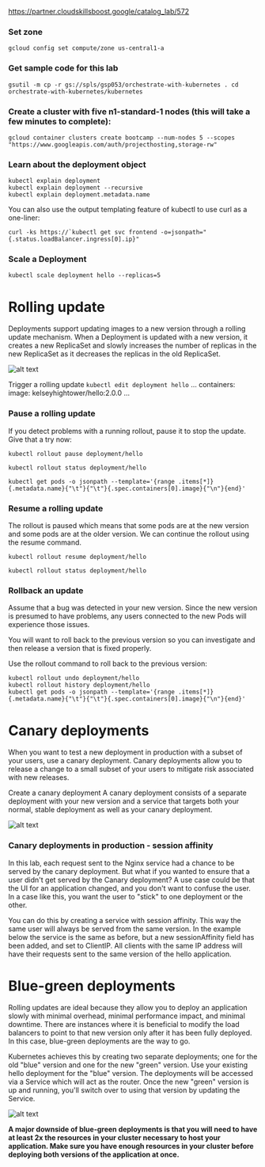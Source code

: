 https://partner.cloudskillsboost.google/catalog_lab/572

### Set zone 
```gcloud config set compute/zone us-central1-a ```

### Get sample code for this lab
```gsutil -m cp -r gs://spls/gsp053/orchestrate-with-kubernetes . cd orchestrate-with-kubernetes/kubernetes```

### Create a cluster with five n1-standard-1 nodes (this will take a few minutes to complete):
```gcloud container clusters create bootcamp --num-nodes 5 --scopes "https://www.googleapis.com/auth/projecthosting,storage-rw"```

### Learn about the deployment object
```
kubectl explain deployment
kubectl explain deployment --recursive
kubectl explain deployment.metadata.name
```

You can also use the output templating feature of kubectl to use curl as a one-liner:

```curl -ks https://`kubectl get svc frontend -o=jsonpath="{.status.loadBalancer.ingress[0].ip}"```

### Scale a Deployment
```kubectl scale deployment hello --replicas=5```


# Rolling update
Deployments support updating images to a new version through a rolling update mechanism. When a Deployment is updated with a new version, it creates a new ReplicaSet and slowly increases the number of replicas in the new ReplicaSet as it decreases the replicas in the old ReplicaSet.

![alt text](rolling.png)

Trigger a rolling update
```kubectl edit deployment hello```
...
containers:
  image: kelseyhightower/hello:2.0.0
...

### Pause a rolling update
If you detect problems with a running rollout, pause it to stop the update. Give that a try now:

```kubectl rollout pause deployment/hello```

```kubectl rollout status deployment/hello```

```kubectl get pods -o jsonpath --template='{range .items[*]}{.metadata.name}{"\t"}{"\t"}{.spec.containers[0].image}{"\n"}{end}'```

### Resume a rolling update
The rollout is paused which means that some pods are at the new version and some pods are at the older version. We can continue the rollout using the resume command.

```kubectl rollout resume deployment/hello```

```kubectl rollout status deployment/hello```

### Rollback an update
Assume that a bug was detected in your new version. Since the new version is presumed to have problems, any users connected to the new Pods will experience those issues.

You will want to roll back to the previous version so you can investigate and then release a version that is fixed properly.

Use the rollout command to roll back to the previous version:
```
kubectl rollout undo deployment/hello
kubectl rollout history deployment/hello
kubectl get pods -o jsonpath --template='{range .items[*]}{.metadata.name}{"\t"}{"\t"}{.spec.containers[0].image}{"\n"}{end}'
```

# Canary deployments

When you want to test a new deployment in production with a subset of your users, use a canary deployment. Canary deployments allow you to release a change to a small subset of your users to mitigate risk associated with new releases.

Create a canary deployment
A canary deployment consists of a separate deployment with your new version and a service that targets both your normal, stable deployment as well as your canary deployment.

![alt text](canary.png)

### Canary deployments in production - session affinity

In this lab, each request sent to the Nginx service had a chance to be served by the canary deployment. But what if you wanted to ensure that a user didn't get served by the Canary deployment? A use case could be that the UI for an application changed, and you don't want to confuse the user. In a case like this, you want the user to "stick" to one deployment or the other.

You can do this by creating a service with session affinity. This way the same user will always be served from the same version. In the example below the service is the same as before, but a new sessionAffinity field has been added, and set to ClientIP. All clients with the same IP address will have their requests sent to the same version of the hello application.

# Blue-green deployments
Rolling updates are ideal because they allow you to deploy an application slowly with minimal overhead, minimal performance impact, and minimal downtime. There are instances where it is beneficial to modify the load balancers to point to that new version only after it has been fully deployed. In this case, blue-green deployments are the way to go.

Kubernetes achieves this by creating two separate deployments; one for the old "blue" version and one for the new "green" version. Use your existing hello deployment for the "blue" version. The deployments will be accessed via a Service which will act as the router. Once the new "green" version is up and running, you'll switch over to using that version by updating the Service.

![alt text](bluegreen.png)

__A major downside of blue-green deployments is that you will need to have at least 2x the resources in your cluster necessary to host your application. Make sure you have enough resources in your cluster before deploying both versions of the application at once.__


